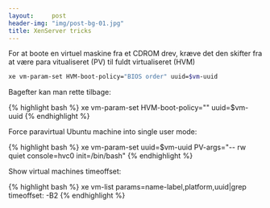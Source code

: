```yaml
---
layout:     post
header-img: "img/post-bg-01.jpg"
title: XenServer tricks
---
```


For at boote en virtuel maskine fra et CDROM drev, kræve det den skifter fra at være para vitualiseret (PV) til fuldt virtualiseret (HVM)

```bash
xe vm-param-set HVM-boot-policy="BIOS order" uuid=$vm-uuid
```

Bagefter kan man rette tilbage:

{% highlight bash %}
xe vm-param-set HVM-boot-policy="" uuid=$vm-uuid
{% endhighlight %}

Force paravirtual Ubuntu machine into single user mode:

{% highlight bash %}
xe vm-param-set uuid=$vm-uuid PV-args="-- rw quiet console=hvc0  init=/bin/bash"
{% endhighlight %}

Show virtual machines timeoffset:

{% highlight bash %}
xe vm-list  params=name-label,platform,uuid|grep timeoffset: -B2
{% endhighlight %}
